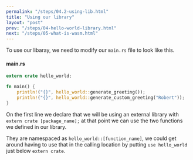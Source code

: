 ```yaml
---
permalink: "/steps/04.2-using-lib.html"
title: "Using our library"
layout: "post"
prev: "/steps/04-hello-world-library.html"
next: "/steps/05-what-is-wasm.html"
---
```

<div class="explain">

To use our libaray, we need to modify our <code>main.rs</code> file to look like this.
</div>

#### main.rs
```rust
extern crate hello_world;

fn main() {
    println!("{}", hello_world::generate_greeting());
    println!("{}", hello_world::generate_custom_greeting("Robert"));
}
```
<div class="explain">

On the first line we declare that we will be using an external library with <code>extern crate [package_name];</code>
at that point we can use the two functions we defined in our library.

They are namespaced as <code>hello_world::[function_name]</code>, we could get around having to use that in the calling location by putting <code>use hello_world</code> just below <code>extern crate</code>.
</div>